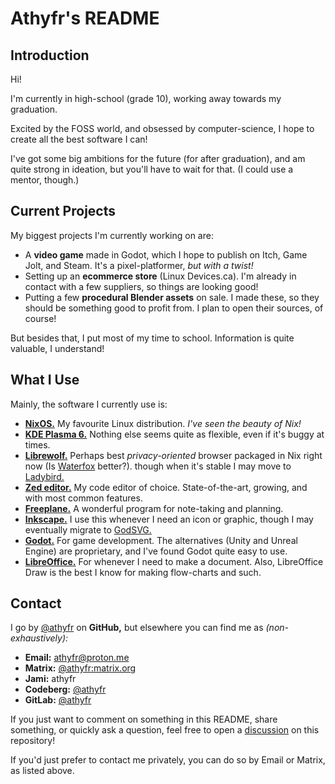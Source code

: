 # Athyfr's README

## Introduction

Hi!

I'm currently in high-school (grade 10), working away towards my graduation.

Excited by the FOSS world, and obsessed by computer-science, I hope to create all the best software I can!

I've got some big ambitions for the future (for after graduation), and am quite strong in ideation, but you'll have to wait for that. (I could use a mentor, though.)

## Current Projects

My biggest projects I'm currently working on are:
- A **video game** made in Godot, which I hope to publish on Itch, Game Jolt, and Steam. It's a pixel-platformer, _but with a twist!_
- Setting up an **ecommerce store** (Linux Devices.ca). I'm already in contact with a few suppliers, so things are looking good!
- Putting a few **procedural Blender assets** on sale. I made these, so they should be something good to profit from. I plan to open their sources, of course!

But besides that, I put most of my time to school. Information is quite valuable, I understand!

## What I Use

Mainly, the software I currently use is:
- **[NixOS.](https://github.com/NixOS/nixpkgs)** My favourite Linux distribution. _I've seen the beauty of Nix!_
- **[KDE Plasma 6.](https://invent.kde.org/plasma/plasma-desktop#plasma-desktop)** Nothing else seems quite as flexible, even if it's buggy at times.
- **[Librewolf.](https://codeberg.org/librewolf/source#librewolf-source-repository)** Perhaps best _privacy-oriented_ browser packaged in Nix right now (Is [Waterfox](https://github.com/BrowserWorks/Waterfox?tab=readme-ov-file#waterfox) better?). though when it's stable I may move to [Ladybird.](https://github.com/LadybirdBrowser/ladybird?tab=readme-ov-file#ladybird)
- **[Zed editor.](https://github.com/zed-industries/zed?tab=readme-ov-file#zed)** My code editor of choice. State-of-the-art, growing, and with most common features.
- **[Freeplane.](https://github.com/freeplane/freeplane?tab=readme-ov-file#freeplane)** A wonderful program for note-taking and planning.
- **[Inkscape.](https://gitlab.com/inkscape/inkscape#inkscape-draw-freely)** I use this whenever I need an icon or graphic, though I may eventually migrate to [GodSVG.](https://github.com/MewPurPur/GodSVG)
- **[Godot.](https://github.com/godotengine/godot?tab=readme-ov-file#godot-engine)** For game development. The alternatives (Unity and Unreal Engine) are proprietary, and I've found Godot quite easy to use.
- **[LibreOffice.](https://github.com/LibreOffice/core?tab=readme-ov-file#libreoffice)** For whenever I need to make a document. Also, LibreOffice Draw is the best I know for making flow-charts and such.

## Contact

I go by [@athyfr](https://github.com/athyfr/) on **GitHub,** but elsewhere you can find me as _(non-exhaustively):_
- **Email:** [athyfr@proton.me](mailto:athyfr@proton.me)
- **Matrix:** [@athyfr:matrix.org](https://matrix.to/#/@athyfr:matrix.org)
- **Jami:** athyfr
- **Codeberg:** [@athyfr](https://codeberg.org/athyfr)
- **GitLab:** [@athyfr](https://gitlab.com/athyfr)

If you just want to comment on something in this README, share something, or quickly ask a question, feel free to open a [discussion](https://github.com/athyfr/athyfr/discussions/new/choose) on this repository!

If you'd just prefer to contact me privately, you can do so by Email or Matrix, as listed above.
